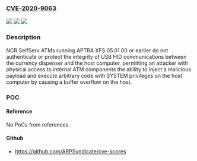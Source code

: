 ### [CVE-2020-9063](https://cve.mitre.org/cgi-bin/cvename.cgi?name=CVE-2020-9063)
![](https://img.shields.io/static/v1?label=Product&message=SelfServ%20ATM&color=blue)
![](https://img.shields.io/static/v1?label=Version&message=APTRA%20XFS%20%3C%3D%2005.01.00%20&color=brighgreen)
![](https://img.shields.io/static/v1?label=Vulnerability&message=CWE-120%20Buffer%20Overflow&color=brighgreen)

### Description

NCR SelfServ ATMs running APTRA XFS 05.01.00 or earlier do not authenticate or protect the integrity of USB HID communications between the currency dispenser and the host computer, permitting an attacker with physical access to internal ATM components the ability to inject a malicious payload and execute arbitrary code with SYSTEM privileges on the host computer by causing a buffer overflow on the host.

### POC

#### Reference
No PoCs from references.

#### Github
- https://github.com/ARPSyndicate/cve-scores

